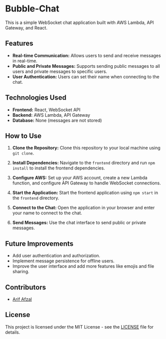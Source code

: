 # Bubble-Chat

This is a simple WebSocket chat application built with AWS Lambda, API Gateway, and React.

## Features

- **Real-time Communication:** Allows users to send and receive messages in real-time.
- **Public and Private Messages:** Supports sending public messages to all users and private messages to specific users.
- **User Authentication:** Users can set their name when connecting to the chat.

## Technologies Used

- **Frontend:** React, WebSocket API
- **Backend:** AWS Lambda, API Gateway
- **Database:** None (messages are not stored)

## How to Use

1. **Clone the Repository:** Clone this repository to your local machine using `git clone`.

2. **Install Dependencies:** Navigate to the `frontend` directory and run `npm install` to install the frontend dependencies.

3. **Configure AWS:** Set up your AWS account, create a new Lambda function, and configure API Gateway to handle WebSocket connections.

4. **Start the Application:** Start the frontend application using `npm start` in the `frontend` directory.

5. **Connect to the Chat:** Open the application in your browser and enter your name to connect to the chat.

6. **Send Messages:** Use the chat interface to send public or private messages.

## Future Improvements

- Add user authentication and authorization.
- Implement message persistence for offline users.
- Improve the user interface and add more features like emojis and file sharing.

## Contributors

- [Arif Afzal](https://github.com/Arifafzal51)

## License

This project is licensed under the MIT License - see the [LICENSE](LICENSE) file for details.

